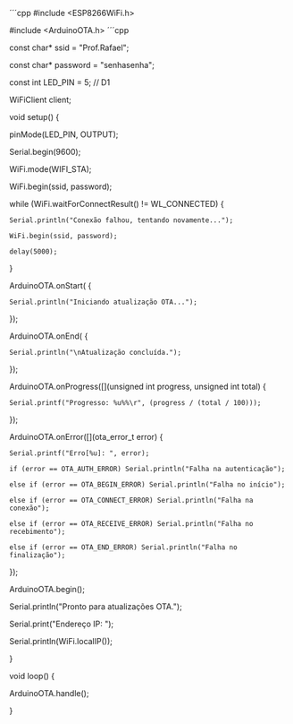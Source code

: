 ´´´cpp
#include <ESP8266WiFi.h>

#include <ArduinoOTA.h>
´´´cpp



const char* ssid = "Prof.Rafael";

const char* password = "senhasenha";



const int LED_PIN = 5; // D1




WiFiClient client;



void setup() {

  pinMode(LED_PIN, OUTPUT);

  Serial.begin(9600);

  WiFi.mode(WIFI_STA);

  WiFi.begin(ssid, password);





  while (WiFi.waitForConnectResult() != WL_CONNECTED) {

    Serial.println("Conexão falhou, tentando novamente...");

    WiFi.begin(ssid, password);

    delay(5000);

  }



  ArduinoOTA.onStart([]() {

    Serial.println("Iniciando atualização OTA...");

  });

  ArduinoOTA.onEnd([]() {

    Serial.println("\nAtualização concluída.");

  });

  ArduinoOTA.onProgress([](unsigned int progress, unsigned int total) {

    Serial.printf("Progresso: %u%%\r", (progress / (total / 100)));

  });

  ArduinoOTA.onError([](ota_error_t error) {

    Serial.printf("Erro[%u]: ", error);

    if (error == OTA_AUTH_ERROR) Serial.println("Falha na autenticação");

    else if (error == OTA_BEGIN_ERROR) Serial.println("Falha no início");

    else if (error == OTA_CONNECT_ERROR) Serial.println("Falha na conexão");

    else if (error == OTA_RECEIVE_ERROR) Serial.println("Falha no recebimento");

    else if (error == OTA_END_ERROR) Serial.println("Falha no finalização");

  });



  ArduinoOTA.begin();

  Serial.println("Pronto para atualizações OTA.");

  Serial.print("Endereço IP: ");

  Serial.println(WiFi.localIP());



}



void loop() {

  ArduinoOTA.handle();


}
